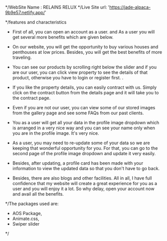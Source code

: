 */WebSite Name : RELAINS RELUX
*/Live Site url: 'https://jade-alpaca-9b9e57.netlify.app/'

*/features and characteristics
* First of all, you can open an account as a user. and As a user you will get several more benefits which are given below.

* On our website, you will get the opportunity to buy various houses and penthouses at low prices. Besides, you will get the best benefits of more traveling.

* You can see our products by scrolling right below the slider and if you are our user, you can click view property to see the details of that product, otherwise you have to login or register first. .

* If you like the property details, you can easily contract with us. Simply click on the contract button from the details page and it will take you to the contract page.

* Even if you are not our user, you can view some of our stored images from the gallery page and see some FAQs from our past clients.

* You as a user will get all your data in the profile image dropdown which is arranged in a very nice way and you can see your name only when you are in the profile image. It's very nice.

* As a user, you may need to re-update some of your data so we are keeping that wonderful opportunity for you. For that, you can go to the second page of the profile image dropdown and update it very easily.

* Besides, after updating, a profile card has been made with your information to view the updated data so that you don't have to go back.

* Besides, there are also blogs and other facilities. All in all, I have full confidence that my website will create a great experience for you as a user and you will enjoy it a lot. So why delay, open your account now and avail all the benefits. 

*/The packages used are:
*  AOS Package,
*  Animate.css,
*  Swiper slider

*/